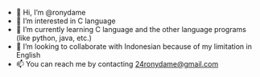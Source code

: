 - 👋 Hi, I’m @ronydame
- 👀 I’m interested in C language
- 🌱 I’m currently learning C language and the other language programs (like python, java, etc.)
- 💞️ I’m looking to collaborate with Indonesian because of my limitation in English
- 📫 You can reach me by contacting 24ronydame@gmail.com

<!---
ronydame/ronydame is a ✨ special ✨ repository because its `README.md` (this file) appears on your GitHub profile.
You can click the Preview link to take a look at your changes.
--->
